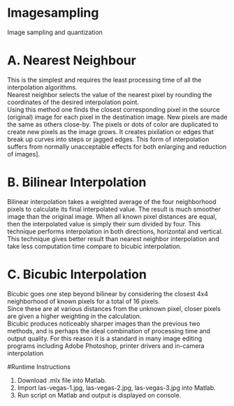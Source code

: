 # Imagesampling

Image sampling and quantization


 # A. Nearest Neighbour 
 
 This is the simplest and requires the least processing time of  all  the  interpolation  algorithms.  
 Nearest  neighbor selects  the  value  of  the  nearest  pixel  by  rounding  the coordinates of the desired interpolation point.  
 Using this method one  finds  the  closest corresponding pixel  in  the source (original)  image for  each  pixel  in the  destination image. 
 New pixels are made the same as others close-by. The pixels or dots of color are duplicated to create new pixels as  the image grows. 
 It  creates pixilation or  edges that break up curves into steps or jagged edges. 
 This form of interpolation suffers from normally unacceptable effects for both enlarging and reduction of images].   
 
 # B. Bilinear Interpolation 
 
 Bilinear interpolation takes a weighted average of the four neighborhood  pixels  to  calculate  its  final  interpolated value. 
 The result is much smoother image than the original image. When all known pixel distances are equal, then the interpolated  value is  simply their  sum  divided by  four. 
 This technique performs  interpolation in  both directions, horizontal and vertical. 
 This technique gives better result than  nearest  neighbor  interpolation  and  take  less computation time compare to bicubic interpolation.   
 
 # C. Bicubic Interpolation 
 
 Bicubic goes one step beyond bilinear by considering the closest 4x4 neighborhood of known pixels for a total of 16 pixels.  
 Since  these  are  at  various  distances  from  the unknown pixel, closer pixels are given a higher weighting in  the  calculation.  
 Bicubic  produces  noticeably  sharper images than the previous two methods, and is perhaps the ideal combination of  processing time  and output quality. 
 For  this  reason  it  is  a  standard  in  many  image  editing programs including Adobe Photoshop, printer drivers and in-camera interpolation
 
 
 #Runtime Instructions 
 
 1) Download .mlx file into Matlab. 
 2) Import las-vegas-1.jpg, las-vegas-2.jpg, las-vegas-3.jpg into Matlab. 
 3) Run script on Matlab and output is displayed on console. 
 
 